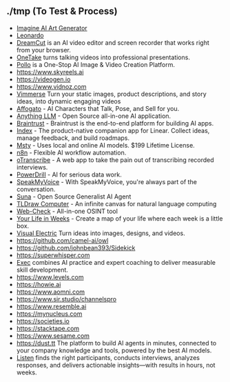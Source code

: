 ## ./tmp (To Test & Process)

- [Imagine AI Art Generator](https://www.imagine.art)
- [Leonardo](https://leonardo.ai)
- [DreamCut](https://dreamcut.ai/) is an AI video editor and screen recorder that works right from your browser.
- [OneTake](https://www.onetake.ai) turns talking videos into professional presentations.
- [Pollo](https://pollo.ai) is a One-Stop AI Image & Video Creation Platform.
- https://www.skyreels.ai
- https://videogen.io
- https://www.vidnoz.com
- [Vimmerse](https://www.vimmerse.net) Turn your static images, product descriptions, and story ideas, into dynamic engaging videos
- [Affogato](https://affogato.ai) - AI Characters that Talk, Pose, and Sell for you.
- [Anything LLM](https://anythingllm.com) - Open Source all-in-one AI application.
- [Braintrust](https://www.braintrust.dev) - Braintrust is the end-to-end platform for building AI apps.
- [Index](https://index.inc) - The product-native companion app for Linear. Collect ideas, manage feedback, and build roadmaps.
- [Msty](https://msty.app) - Uses local and online AI models. $199 Lifetime License.
- [n8n](https://n8n.io) - Flexible AI workflow automation.
- [oTranscribe](https://otranscribe.com) - A web app to take the pain out of transcribing recorded interviews.
- [PowerDrill](https://powerdrill.ai) - AI for serious data work.
- [SpeakMyVoice](https://speakmyvoice.com) - With SpeakMyVoice, you're always part of the conversation.
- [Suna](https://www.suna.so) - Open Source Generalist AI Agent
- [TLDraw Computer](https://computer.tldraw.com) - An infinite canvas for natural language computing
- [Web-Check](https://web-check.as93.net/) - All-in-one OSINT tool
- [Your Life in Weeks](https://lifeweeks.app) - Create a map of your life where each week is a little box.
- [Visual Electric](https://visualelectric.com) Turn ideas into images, designs, and videos.
- https://github.com/camel-ai/owl
- https://github.com/johnbean393/Sidekick
- https://superwhisper.com
- [Exec](https://www.exec.com) combines AI practice and expert coaching to deliver measurable skill development.
- https://www.levels.com
- https://howie.ai
- https://www.aomni.com
- https://www.sir.studio/channelspro
- https://www.resemble.ai
- https://mynucleus.com
- https://societies.io
- https://stacktape.com
- https://www.sesame.com
- https://dust.tt The platform to build AI agents in minutes, connected to your company knowledge and tools,
powered by the best AI models.
- [Listen](https://listenlabs.ai) finds the right participants, conducts interviews, analyzes responses, and delivers actionable insights—with results in hours, not weeks.